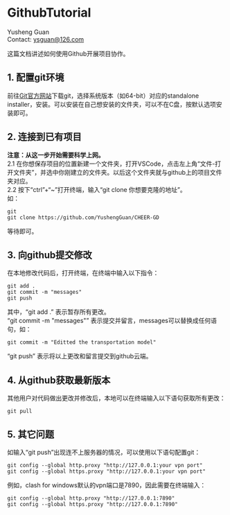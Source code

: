 # GithubTutorial
Yusheng Guan  
Contact: ysguan@126.com  

这篇文档讲述如何使用Github开展项目协作。

## 1. 配置git环境
前往[Git官方网站](https://git-scm.com/)下载git，选择系统版本（如64-bit）对应的standalone installer，安装。可以安装在自己想安装的文件夹，可以不在C盘，按默认选项安装即可。

## 2. 连接到已有项目
**注意：从这一步开始需要科学上网。**  
2.1 在你想保存项目的位置新建一个文件夹，打开VSCode，点击左上角“文件-打开文件夹”，并选中你刚建立的文件夹。以后这个文件夹就与github上的项目文件夹对应。  
2.2 按下“ctrl”+“~”打开终端，输入“git clone 你想要克隆的地址”。  
如：
```terminal
git
git clone https://github.com/YushengGuan/CHEER-GD
```
等待即可。
## 3. 向github提交修改
在本地修改代码后，打开终端，在终端中输入以下指令：
```terminal
git add .
git commit -m "messages"
git push
```
其中，“git add .” 表示暂存所有更改。  
“git commit -m "messages"” 表示提交并留言，messages可以替换成任何语句，如：  
```terminal
git commit -m "Editted the transportation model"
```
“git push” 表示将以上更改和留言提交到github云端。
## 4. 从github获取最新版本
其他用户对代码做出更改并修改后，本地可以在终端输入以下语句获取所有更改：
```terminal
git pull
```
## 5. 其它问题
如输入“git push”出现连不上服务器的情况，可以使用以下语句配置git：
```terminal
git config --global http.proxy "http://127.0.0.1:your vpn port"
git config --global https.proxy "http://127.0.0.1:your vpn port"
```
例如，clash for windows默认的vpn端口是7890，因此需要在终端输入：
```terminal
git config --global http.proxy "http://127.0.0.1:7890"
git config --global https.proxy "http://127.0.0.1:7890"
```
